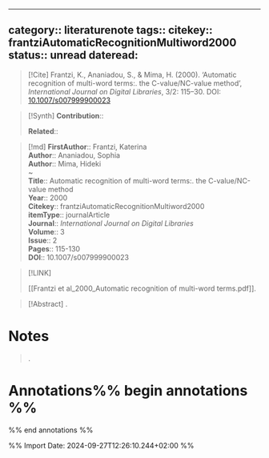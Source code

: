 
---
category:: literaturenote
tags:: 
citekey:: frantziAutomaticRecognitionMultiword2000
status:: unread
dateread:
---

> [!Cite]
> Frantzi, K., Ananiadou, S., & Mima, H. (2000). ‘Automatic recognition of multi-word terms:. the C-value/NC-value method’, _International Journal on Digital Libraries_, 3/2: 115–30. DOI: [10.1007/s007999900023](https://doi.org/10.1007/s007999900023)

>[!Synth]
>**Contribution**:: 
>
>**Related**:: 
>

>[!md]
> **FirstAuthor**:: Frantzi, Katerina  
> **Author**:: Ananiadou, Sophia  
> **Author**:: Mima, Hideki  
~    
> **Title**:: Automatic recognition of multi-word terms:. the C-value/NC-value method  
> **Year**:: 2000   
> **Citekey**:: frantziAutomaticRecognitionMultiword2000  
> **itemType**:: journalArticle  
> **Journal**:: *International Journal on Digital Libraries*  
> **Volume**:: 3  
> **Issue**:: 2   
> **Pages**:: 115-130  
> **DOI**:: 10.1007/s007999900023    

> [!LINK] 
>
> [[Frantzi et al_2000_Automatic recognition of multi-word terms.pdf]].

> [!Abstract]
>.
> 
# Notes
>.


# Annotations%% begin annotations %%


%% end annotations %%

%% Import Date: 2024-09-27T12:26:10.244+02:00 %%
